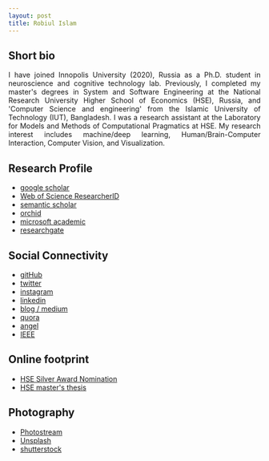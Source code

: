```yaml
---
layout: post
title: Robiul Islam 
---
```


## Short bio


<p style='text-align: justify;'> I have joined Innopolis University (2020), Russia as a Ph.D. student in neuroscience and cognitive technology lab. Previously, I completed my master's degrees in System and Software Engineering at the National Research University Higher School of Economics (HSE), Russia, and 'Computer Science and engineering' from the Islamic University of Technology (IUT), Bangladesh. I was a research assistant at the Laboratory for Models and Methods of Computational Pragmatics at HSE. My research interest includes machine/deep learning, Human/Brain-Computer Interaction, Computer Vision, and Visualization.
</p>


## Research Profile 

- [google scholar](https://scholar.google.com/citations?user=gjOAjPUAAAAJ&hl=en&authuser=1)
- [Web of Science ResearcherID](https://publons.com/researcher/3707219/robiul-islam/)
- [semantic scholar](https://www.semanticscholar.org/author/Robiul-Islam/51314321)
- [orchid](https://orcid.org/0000-0002-3704-8409)
- [microsoft academic](https://academic.microsoft.com/profile/j09i12g8-5355-4889-8e5g-ehj5i2h080e0/RobiulIslam/institutions?pi=1)
- [researchgate](https://www.researchgate.net/profile/Robiul_Islam)


## Social Connectivity 

- [gitHub](https://github.com/connect2robiul)
- [twitter](https://twitter.com/connect2robiul)
- [instagram](https://www.instagram.com/connect2robiul/)
- [linkedin](https://www.linkedin.com/in/connect2robiul/)
- [blog / medium](https://medium.com/@connect2robiul)
- [quora](https://www.quora.com/profile/Robiul-Islam-1)
- [angel](https://angel.co/connect2robiul)
- [IEEE](https://ieee-collabratec.ieee.org/app/p/connect2robiul)

## Online footprint 

- [HSE Silver Award Nomination](https://www.hse.ru/gold/cm/silver/2019/robiul)
- [HSE master's thesis](https://www.hse.ru/en/edu/vkr/366819729)

## Photography 

- [Photostream](https://www.flickr.com/photos/connect2robiul/)
- [Unsplash](https://unsplash.com/@connect2robiul)
- [shutterstock](https://www.shutterstock.com/g/conenct2robiul?rid=260163502)
